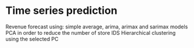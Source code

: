 # Time series prediction

Revenue forecast using: simple average, arima, arimax and sarimax models
PCA in order to reduce the number of store IDS
Hierarchical clustering using the selected PC
